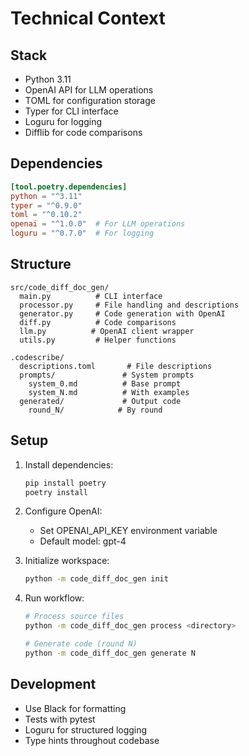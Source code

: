 # Technical Context

## Stack
- Python 3.11
- OpenAI API for LLM operations
- TOML for configuration storage
- Typer for CLI interface
- Loguru for logging
- Difflib for code comparisons

## Dependencies
```toml
[tool.poetry.dependencies]
python = "^3.11"
typer = "^0.9.0"
toml = "^0.10.2"
openai = "^1.0.0"  # For LLM operations
loguru = "^0.7.0"  # For logging
```

## Structure
```
src/code_diff_doc_gen/
  main.py          # CLI interface
  processor.py     # File handling and descriptions
  generator.py     # Code generation with OpenAI
  diff.py          # Code comparisons
  llm.py          # OpenAI client wrapper
  utils.py         # Helper functions

.codescribe/
  descriptions.toml       # File descriptions
  prompts/               # System prompts
    system_0.md          # Base prompt
    system_N.md          # With examples
  generated/             # Output code
    round_N/            # By round
```

## Setup
1. Install dependencies:
   ```bash
   pip install poetry
   poetry install
   ```

2. Configure OpenAI:
   - Set OPENAI_API_KEY environment variable
   - Default model: gpt-4

3. Initialize workspace:
   ```bash
   python -m code_diff_doc_gen init
   ```

4. Run workflow:
   ```bash
   # Process source files
   python -m code_diff_doc_gen process <directory>

   # Generate code (round N)
   python -m code_diff_doc_gen generate N
   ```

## Development
- Use Black for formatting
- Tests with pytest
- Loguru for structured logging
- Type hints throughout codebase
